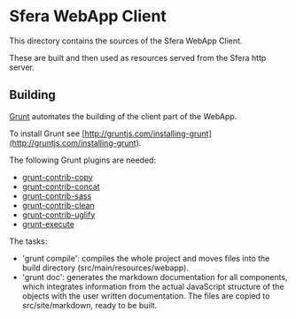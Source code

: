 # Sfera WebApp Client

This directory contains the sources of the Sfera WebApp Client.

These are built and then used as resources served from the Sfera http server.

## Building

[Grunt](http://gruntjs.com) automates the building of the client part of the WebApp.

To install Grunt see [http://gruntjs.com/installing-grunt](http://gruntjs.com/installing-grunt).

The following Grunt plugins are needed:
* [grunt-contrib-copy](https://www.npmjs.com/package/grunt-contrib-copy)
* [grunt-contrib-concat](https://www.npmjs.com/package/grunt-contrib-concat)
* [grunt-contrib-sass](https://www.npmjs.com/package/grunt-sass)
* [grunt-contrib-clean](https://www.npmjs.com/package/grunt-contrib-clean)
* [grunt-contrib-uglify](https://www.npmjs.com/package/grunt-contrib-uglify)
* [grunt-execute](https://www.npmjs.com/package/grunt-execute)


The tasks:

* 'grunt compile': compiles the whole project and moves files into the build directory (src/main/resources/webapp).
* 'grunt doc': generates the markdown documentation for all components, which integrates information from the actual JavaScript structure of the objects with the user written documentation. The files are copied to src/site/markdown, ready to be built.
